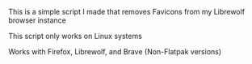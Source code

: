 This is a simple script I made that removes Favicons from my Librewolf browser instance

This script only works on Linux systems

Works with Firefox, Librewolf, and Brave (Non-Flatpak versions)
